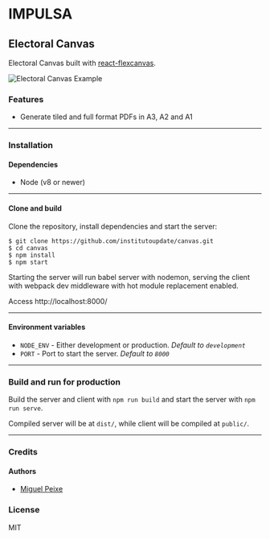 # IMPULSA

## Electoral Canvas

Electoral Canvas built with [react-flexcanvas](https://github.com/miguelpeixe/react-flexcanvas).

![Electoral Canvas Example](https://i.imgur.com/s0pQ4VC.png)

### Features

- Generate tiled and full format PDFs in A3, A2 and A1

---

### Installation

#### Dependencies

- Node (v8 or newer)

---

#### Clone and build

Clone the repository, install dependencies and start the server:

```
$ git clone https://github.com/institutoupdate/canvas.git
$ cd canvas
$ npm install
$ npm start
```

Starting the server will run babel server with nodemon, serving the client with webpack dev middleware with hot module replacement enabled.

Access http://localhost:8000/

---

#### Environment variables

- `NODE_ENV` - Either development or production. _Default to `development`_
- `PORT` - Port to start the server. _Default to `8000`_

---

### Build and run for production

Build the server and client with `npm run build` and start the server with `npm run serve`.

Compiled server will be at `dist/`, while client will be compiled at `public/`.

---

### Credits

#### Authors

- [Miguel Peixe](https://github.com/miguelpeixe)

### License

MIT
